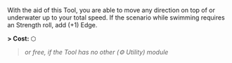 With the aid of this Tool, you are able to move any direction on top of or underwater up to your total speed. If the scenario while swimming requires an Strength roll, add (+1) Edge.

**\> Cost:** ⬡
> *or free, if the Tool has no other (⚙ Utility) module*
